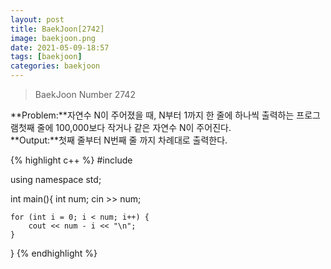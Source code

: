 ```yaml
---
layout: post
title: BaekJoon[2742]
image: baekjoon.png
date: 2021-05-09-18:57
tags: [baekjoon]
categories: baekjoon
---
```


<Blockquote>BaekJoon Number 2742</Blockquote>
**Problem:**자연수 N이 주어졌을 때, N부터 1까지 한 줄에 하나씩 출력하는 프로그램첫째 줄에 100,000보다 작거나 같은 자연수 N이 주어진다.<br>
**Output:**첫째 줄부터 N번째 줄 까지 차례대로 출력한다.


{% highlight c++ %}
#include <iostream>

using namespace std;

int main(){
	int num;
	cin >> num;

	for (int i = 0; i < num; i++) {
		cout << num - i << "\n";
	}
}
{% endhighlight %}